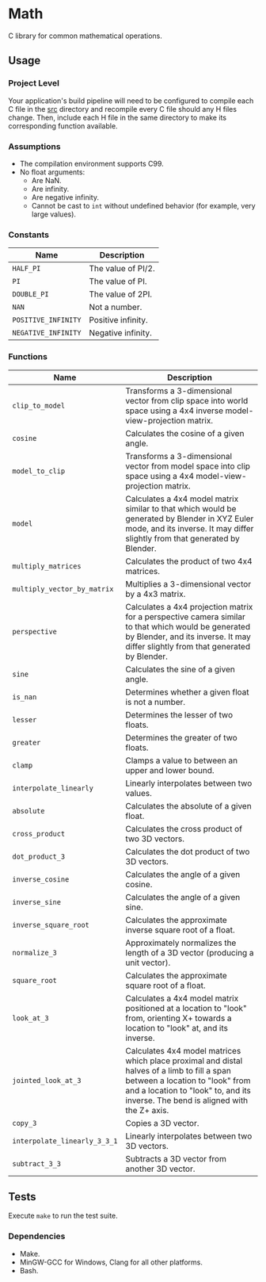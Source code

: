 # Math

C library for common mathematical operations.

## Usage

### Project Level

Your application's build pipeline will need to be configured to compile each C
file in the [src](./src) directory and recompile every C file should any H files
change.  Then, include each H file in the same directory to make its
corresponding function available.

### Assumptions

- The compilation environment supports C99.
- No float arguments:
  - Are NaN.
  - Are infinity.
  - Are negative infinity.
  - Cannot be cast to `int` without undefined behavior (for example, very large
    values).

### Constants

| Name                | Description        |
| ------------------- | ------------------ |
| `HALF_PI`           | The value of PI/2. |
| `PI`                | The value of PI.   |
| `DOUBLE_PI`         | The value of 2PI.  |
| `NAN`               | Not a number.      |
| `POSITIVE_INFINITY` | Positive infinity. |
| `NEGATIVE_INFINITY` | Negative infinity. |

### Functions

| Name                         | Description                                                                                                                                                                                                          |
| ---------------------------- | -------------------------------------------------------------------------------------------------------------------------------------------------------------------------------------------------------------------- |
| `clip_to_model`              | Transforms a 3-dimensional vector from clip space into world space using a 4x4 inverse model-view-projection matrix.                                                                                                 |
| `cosine`                     | Calculates the cosine of a given angle.                                                                                                                                                                              |
| `model_to_clip`              | Transforms a 3-dimensional vector from model space into clip space using a 4x4 model-view-projection matrix.                                                                                                         |
| `model`                      | Calculates a 4x4 model matrix similar to that which would be generated by Blender in XYZ Euler mode, and its inverse.  It may differ slightly from that generated by Blender.                                        |
| `multiply_matrices`          | Calculates the product of two 4x4 matrices.                                                                                                                                                                          |
| `multiply_vector_by_matrix`  | Multiplies a 3-dimensional vector by a 4x3 matrix.                                                                                                                                                                   |
| `perspective`                | Calculates a 4x4 projection matrix for a perspective camera similar to that which would be generated by Blender, and its inverse.  It may differ slightly from that generated by Blender.                            |
| `sine`                       | Calculates the sine of a given angle.                                                                                                                                                                                |
| `is_nan`                     | Determines whether a given float is not a number.                                                                                                                                                                    |
| `lesser`                     | Determines the lesser of two floats.                                                                                                                                                                                 |
| `greater`                    | Determines the greater of two floats.                                                                                                                                                                                |
| `clamp`                      | Clamps a value to between an upper and lower bound.                                                                                                                                                                  |
| `interpolate_linearly`       | Linearly interpolates between two values.                                                                                                                                                                            |
| `absolute`                   | Calculates the absolute of a given float.                                                                                                                                                                            |
| `cross_product`              | Calculates the cross product of two 3D vectors.                                                                                                                                                                      |
| `dot_product_3`              | Calculates the dot product of two 3D vectors.                                                                                                                                                                        |
| `inverse_cosine`             | Calculates the angle of a given cosine.                                                                                                                                                                              |
| `inverse_sine`               | Calculates the angle of a given sine.                                                                                                                                                                                |
| `inverse_square_root`        | Calculates the approximate inverse square root of a float.                                                                                                                                                           |
| `normalize_3`                | Approximately normalizes the length of a 3D vector (producing a unit vector).                                                                                                                                        |
| `square_root`                | Calculates the approximate square root of a float.                                                                                                                                                                   |
| `look_at_3`                  | Calculates a 4x4 model matrix positioned at a location to "look" from, orienting X+ towards a location to "look" at, and its inverse.                                                                                |
| `jointed_look_at_3`          | Calculates 4x4 model matrices which place proximal and distal halves of a limb to fill a span between a location to "look" from and a location to "look" to, and its inverse.  The bend is aligned with the Z+ axis. |
| `copy_3`                     | Copies a 3D vector.                                                                                                                                                                                                  |
| `interpolate_linearly_3_3_1` | Linearly interpolates between two 3D vectors.                                                                                                                                                                        |
| `subtract_3_3`               | Subtracts a 3D vector from another 3D vector.                                                                                                                                                                        |

## Tests

Execute `make` to run the test suite.

### Dependencies

- Make.
- MinGW-GCC for Windows, Clang for all other platforms.
- Bash.
